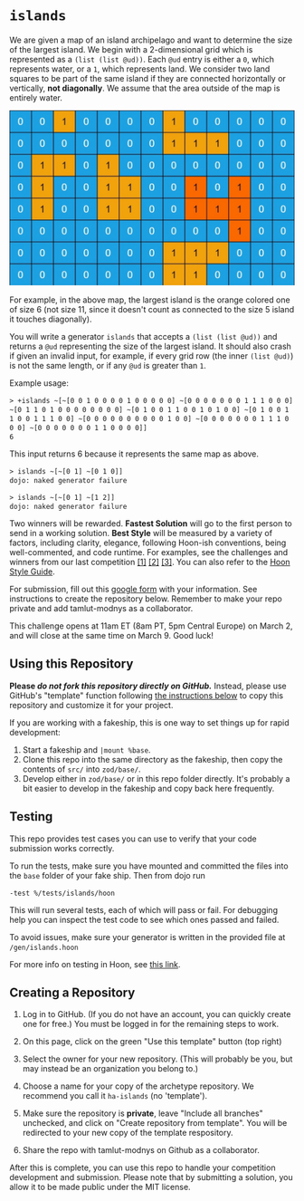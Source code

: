 # `islands`

We are given a map of an island archipelago and want to determine the size of the largest island. We begin with a 2-dimensional grid which is represented as a `(list (list @ud))`. Each `@ud` entry is either a `0`, which represents water, or a `1`, which represents land. We consider two land squares to be part of the same island if they are connected horizontally or vertically, **not diagonally**. We assume that the area outside of the map is entirely water.

![](grid.jpg)

For example, in the above map, the largest island is the orange colored one of size 6 (not size 11, since it doesn't count as connected to the size 5 island it touches diagonally).

You will write a generator `islands` that accepts a `(list (list @ud))` and returns a `@ud` representing the size of the largest island. It should also crash if given an invalid input, for example, if every grid row (the inner `(list @ud)`) is not the same length, or if any `@ud` is greater than `1`.

Example usage:

```
> +islands ~[~[0 0 1 0 0 0 0 1 0 0 0 0 0] ~[0 0 0 0 0 0 0 1 1 1 0 0 0] ~[0 1 1 0 1 0 0 0 0 0 0 0 0] ~[0 1 0 0 1 1 0 0 1 0 1 0 0] ~[0 1 0 0 1 1 0 0 1 1 1 0 0] ~[0 0 0 0 0 0 0 0 0 0 1 0 0] ~[0 0 0 0 0 0 0 1 1 1 0 0 0] ~[0 0 0 0 0 0 0 1 1 0 0 0 0]]
6
```
This input returns 6 because it represents the same map as above.

```
> islands ~[~[0 1] ~[0 1 0]]
dojo: naked generator failure
```

```
> islands ~[~[0 1] ~[1 2]]
dojo: naked generator failure
```

Two winners will be rewarded. **Fastest Solution** will go to the first person to send in a working solution. **Best Style** will be measured by a variety of factors, including clarity, elegance, following Hoon-ish conventions, being well-commented, and code runtime. For examples, see the challenges and winners from our last competition [[1]](https://docs.urbit.org/language/hoon/examples/abc-blocks) [[2]](https://docs.urbit.org/language/hoon/examples/luhn-number) [[3]](https://docs.urbit.org/language/hoon/examples/water-towers). You can also refer to the [Hoon Style Guide](https://docs.urbit.org/language/hoon/guides/style).


For submission, fill out this [google form](https://forms.gle/C4e7P3XL2ujFtsH69) with your information. See instructions to create the repository below. Remember to make your repo private and add tamlut-modnys as a collaborator.

This challenge opens at 11am ET (8am PT, 5pm Central Europe) on March 2, and will close at the same time on March 9. Good luck!

## Using this Repository

**Please _do not fork this repository directly on GitHub._**  Instead, please use GitHub's "template" function following [the instructions below](#creating-a-repository) to copy this repository and customize it for your project.

If you are working with a fakeship, this is one way to set things up for rapid development:

1. Start a fakeship and `|mount %base`.
2. Clone this repo into the same directory as the fakeship, then copy the contents of `src/` into `zod/base/`.
3. Develop either in `zod/base/` or in this repo folder directly.  It's probably a bit easier to develop in the fakeship and copy back here frequently.

## Testing

This repo provides test cases you can use to verify that your code submission works correctly.

To run the tests, make sure you have mounted and committed the files into the `base` folder of your fake ship. Then from dojo run
```
-test %/tests/islands/hoon
```
This will run several tests, each of which will pass or fail. For debugging help you can inspect the test code to see which ones passed and failed.

To avoid issues, make sure your generator is written in the provided file at `/gen/islands.hoon`

For more info on testing in Hoon, see [this link](https://docs.urbit.org/userspace/apps/guides/unit-tests).

## Creating a Repository

1.  Log in to GitHub.
    (If you do not have an account, you can quickly create one for free.)
    You must be logged in for the remaining steps to work.

2.  On this page, click on the green "Use this template" button (top right)

3.  Select the owner for your new repository.
    (This will probably be you, but may instead be an organization you belong to.)

4.  Choose a name for your copy of the archetype repository.
    We recommend you call it `ha-islands` (no 'template').

5.  Make sure the repository is **private**, leave "Include all branches" unchecked, and click on "Create repository from template". You will be redirected to your new copy of the template respository.

6.  Share the repo with tamlut-modnys on Github as a collaborator.

After this is complete, you can use this repo to handle your competition development and submission. Please note that by submitting a solution, you allow it to be made public under the MIT license.
